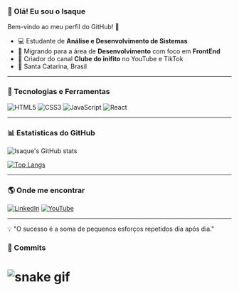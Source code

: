 ### 👋 Olá! Eu sou o Isaque

Bem-vindo ao meu perfil do GitHub! 🚀
 
- 💻 Estudante de **Análise e Desenvolvimento de Sistemas**
- 🔭 Migrando para a área de **Desenvolvimento** com foco em **FrontEnd**
- 🎥 Criador do canal **Clube do inifito** no YouTube e TikTok
- 📍 Santa Catarina, Brasil

---

### 🔧 Tecnologias e Ferramentas

![HTML5](https://img.shields.io/badge/HTML5-%23E34F26.svg?style=for-the-badge&logo=html5&logoColor=white)
![CSS3](https://img.shields.io/badge/CSS3-%231572B6.svg?style=for-the-badge&logo=css3&logoColor=white)
![JavaScript](https://img.shields.io/badge/JavaScript-%23F7DF1E.svg?style=for-the-badge&logo=javascript&logoColor=black)
![React](https://img.shields.io/badge/React-%2361DAFB.svg?style=for-the-badge&logo=react&logoColor=black)

---

### 📊 Estatísticas do GitHub

![Isaque's GitHub stats](https://github-readme-stats.vercel.app/api?username=IsaqueDinba&show_icons=true&theme=radical)

[![Top Langs](https://github-readme-stats.vercel.app/api/top-langs/?username=IsaqueDinba&layout=compact&theme=radical)](https://github.com/anuraghazra/github-readme-stats)

---

### 🌎 Onde me encontrar

[![LinkedIn](https://img.shields.io/badge/LinkedIn-%230A66C2.svg?style=for-the-badge&logo=linkedin&logoColor=white)](https://linkedin.com/in/isaque-santos-720b8b15a)
[![YouTube](https://img.shields.io/badge/YouTube-%23FF0000.svg?style=for-the-badge&logo=youtube&logoColor=white)](https://www.youtube.com/@clubedoinfinito)

---

💡 "O sucesso é a soma de pequenos esforços repetidos dia após dia."




### 🐍 Commits 

# ![snake gif](https://github.com/IsaqueDinba/IsaqueDinba/blob/output/github-contribution-grid-snake.gif)






